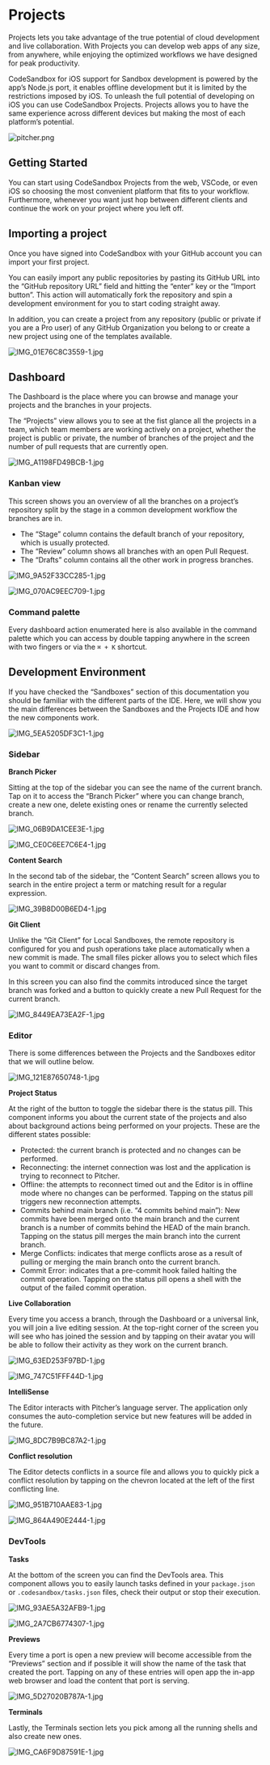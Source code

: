 # Projects

Projects lets you take advantage of the true potential of cloud development and live collaboration. With Projects you can develop web apps of any size, from anywhere, while enjoying the optimized workflows we have designed for peak productivity.

CodeSandbox for iOS support for Sandbox development is powered by the app’s Node.js port, it enables offline development but it is limited by the restrictions imposed by iOS. To unleash the full potential of developing on iOS you can use CodeSandbox Projects. Projects allows you to have the same experience across different devices but making the most of each platform’s potential.

![pitcher.png](./images/pitcher.png)

## Getting Started

You can start using CodeSandbox Projects from the web, VSCode, or even iOS so choosing the most convenient platform that fits to your workflow. Furthermore, whenever you want just hop between different clients and continue the work on your project where you left off.


## Importing a project

Once you have signed into CodeSandbox with your GitHub account you can import your first project. 

You can easily import any public repositories by pasting its GitHub URL into the “GitHub repository URL” field and hitting the “enter” key or the “Import button”. This action will automatically fork the repository and spin a development environment for you to start coding straight away.

In addition, you can create a project from any repository (public or private if you are a Pro user) of any GitHub Organization you belong to or create a new project using one of the templates available.

![IMG_01E76C8C3559-1.jpg](./images/IMG_01E76C8C3559-1.jpg)

## Dashboard

The Dashboard is the place where you can browse and manage your projects and the branches in your projects. 

The “Projects” view allows you to see at the fist glance all the projects in a team, which team members are working actively on a project, whether the project is public or private, the number of branches of the project and the number of pull requests that are currently open.

![IMG_A1198FD49BCB-1.jpg](./images/IMG_A1198FD49BCB-1.jpg)

### Kanban view

This screen shows you an overview of all the branches on a project’s repository split by the stage in a common development workflow the branches are in. 

- The “Stage” column contains the default branch of your repository, which is usually protected.
- The “Review” column shows all branches with an open Pull Request.
- The “Drafts” column contains all the other work in progress branches.

![IMG_9A52F33CC285-1.jpg](./images/IMG_9A52F33CC285-1.jpg)

![IMG_070AC9EEC709-1.jpg](./images/IMG_070AC9EEC709-1.jpg)

### Command palette

Every dashboard action enumerated here is also available in the command palette which you can access by double tapping anywhere in the screen with two fingers or via the `⌘ + K` shortcut.

## Development Environment

If you have checked the “Sandboxes” section of this documentation you should be familiar with the different parts of the IDE. Here, we will show you the main differences between the Sandboxes and the Projects IDE and how the new components work.

![IMG_5EA5205DF3C1-1.jpg](./images/IMG_5EA5205DF3C1-1.jpg)

### Sidebar

**Branch Picker**

Sitting at the top of the sidebar you can see the name of the current branch. Tap on it to access the “Branch Picker” where you can change branch, create a new one, delete existing ones or rename the currently selected branch.

![IMG_06B9DA1CEE3E-1.jpg](./images/IMG_06B9DA1CEE3E-1.jpg)

![IMG_CE0C6EE7C6E4-1.jpg](./images/IMG_CE0C6EE7C6E4-1.jpg)

**Content Search**

In the second tab of the sidebar, the “Content Search” screen allows you to search in the entire project a term or matching result for a regular expression.

![IMG_39B8D00B6ED4-1.jpg](./images/IMG_39B8D00B6ED4-1.jpg)

**Git Client**

Unlike the “Git Client” for Local Sandboxes, the remote repository is configured for you and push operations take place automatically when a new commit is made.
The small files picker allows you to select which files you want to commit or discard changes from. 

In this screen you can also find the commits introduced since the target branch was forked and a button to quickly create a new Pull Request for the current branch.

![IMG_8449EA73EA2F-1.jpg](./images/IMG_8449EA73EA2F-1.jpg)

### Editor

There is some differences between the Projects and the Sandboxes editor that we will outline below.

![IMG_121E87650748-1.jpg](./images/IMG_121E87650748-1.jpg)

**Project Status**

At the right of the button to toggle the sidebar there is the status pill. This component informs you about the current state of the projects and also about background actions being performed on your projects. These are the different states possible:

- Protected: the current branch is protected and no changes can be performed.
- Reconnecting: the internet connection was lost and the application is trying to reconnect to Pitcher.
- Offline: the attempts to reconnect timed out and the Editor is in offline mode where no changes can be performed. Tapping on the status pill triggers new reconnection attempts.
- Commits behind main branch (i.e. “4 commits behind main”): New commits have been merged onto the main branch and the current branch is a number of commits behind the HEAD of the main branch. Tapping on the status pill merges the main branch into the current branch.
- Merge Conflicts: indicates that merge conflicts arose as a result of pulling or merging the main branch onto the current branch.
- Commit Error: indicates that a pre-commit hook failed halting the commit operation. Tapping on the status pill opens a shell with the output of the failed commit operation.

**Live Collaboration**

Every time you access a branch, through the Dashboard or a universal link, you will join a live editing session. At the top-right corner of the screen you will see who has joined the session and by tapping on their avatar you will be able to follow their activity as they work on the current branch.

![IMG_63ED253F97BD-1.jpg](./images/IMG_63ED253F97BD-1.jpg)

![IMG_747C51FFF44D-1.jpg](./images/IMG_747C51FFF44D-1.jpg)

**IntelliSense**

The Editor interacts with Pitcher’s language server. The application only consumes the auto-completion service but new features will be added in the future.

![IMG_8DC7B9BC87A2-1.jpg](./images/IMG_8DC7B9BC87A2-1.jpg)

**Conflict resolution**

The Editor detects conflicts in a source file and allows you to quickly pick a conflict resolution by tapping on the chevron located at the left of the first conflicting line.

![IMG_951B710AAE83-1.jpg](./images/IMG_951B710AAE83-1.jpg)

![IMG_864A490E2444-1.jpg](./images/IMG_864A490E2444-1.jpg)

### DevTools

**Tasks**

At the bottom of the screen you can find the DevTools area. This component allows you to easily launch tasks defined in your `package.json` or  `.codesandbox/tasks.json` files, check their output or stop their execution. 

![IMG_93AE5A32AFB9-1.jpg](./images/IMG_93AE5A32AFB9-1.jpg)

![IMG_2A7CB6774307-1.jpg](./images/IMG_2A7CB6774307-1.jpg)

**Previews**

Every time a port is open a new preview will become accessible from the “Previews” section and if possible it will show the name of the task that created the port. Tapping on any of these entries will open app the in-app web browser and load the content that port is serving.

![IMG_5D27020B787A-1.jpg](./images/IMG_5D27020B787A-1.jpg)

**Terminals**

Lastly, the Terminals section lets you pick among all the running shells and also create new ones.

![IMG_CA6F9D87591E-1.jpg](./images/IMG_CA6F9D87591E-1.jpg)